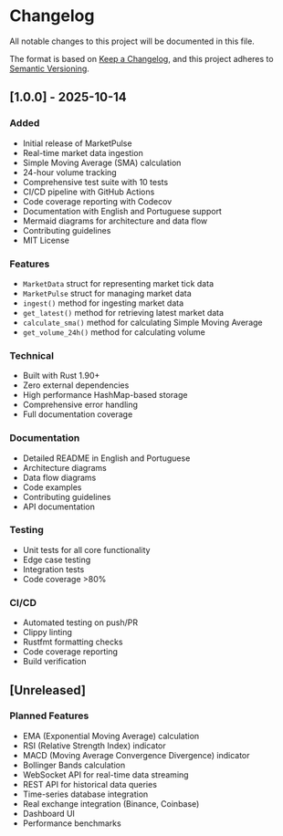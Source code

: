 # Changelog

All notable changes to this project will be documented in this file.

The format is based on [Keep a Changelog](https://keepachangelog.com/en/1.0.0/),
and this project adheres to [Semantic Versioning](https://semver.org/spec/v2.0.0.html).

## [1.0.0] - 2025-10-14

### Added
- Initial release of MarketPulse
- Real-time market data ingestion
- Simple Moving Average (SMA) calculation
- 24-hour volume tracking
- Comprehensive test suite with 10 tests
- CI/CD pipeline with GitHub Actions
- Code coverage reporting with Codecov
- Documentation with English and Portuguese support
- Mermaid diagrams for architecture and data flow
- Contributing guidelines
- MIT License

### Features
- `MarketData` struct for representing market tick data
- `MarketPulse` struct for managing market data
- `ingest()` method for ingesting market data
- `get_latest()` method for retrieving latest market data
- `calculate_sma()` method for calculating Simple Moving Average
- `get_volume_24h()` method for calculating volume

### Technical
- Built with Rust 1.90+
- Zero external dependencies
- High performance HashMap-based storage
- Comprehensive error handling
- Full documentation coverage

### Documentation
- Detailed README in English and Portuguese
- Architecture diagrams
- Data flow diagrams
- Code examples
- Contributing guidelines
- API documentation

### Testing
- Unit tests for all core functionality
- Edge case testing
- Integration tests
- Code coverage >80%

### CI/CD
- Automated testing on push/PR
- Clippy linting
- Rustfmt formatting checks
- Code coverage reporting
- Build verification

## [Unreleased]

### Planned Features
- EMA (Exponential Moving Average) calculation
- RSI (Relative Strength Index) indicator
- MACD (Moving Average Convergence Divergence) indicator
- Bollinger Bands calculation
- WebSocket API for real-time data streaming
- REST API for historical data queries
- Time-series database integration
- Real exchange integration (Binance, Coinbase)
- Dashboard UI
- Performance benchmarks
